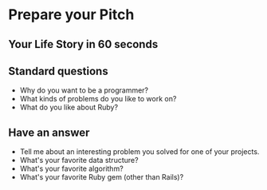 # Prepare your Pitch

## Your Life Story in 60 seconds


## Standard questions

* Why do you want to be a programmer?
* What kinds of problems do you like to work on?
* What do you like about Ruby?


## Have an answer

* Tell me about an interesting problem you solved for one of your projects.
* What's your favorite data structure?
* What's your favorite algorithm?
* What's your favorite Ruby gem (other than Rails)?
